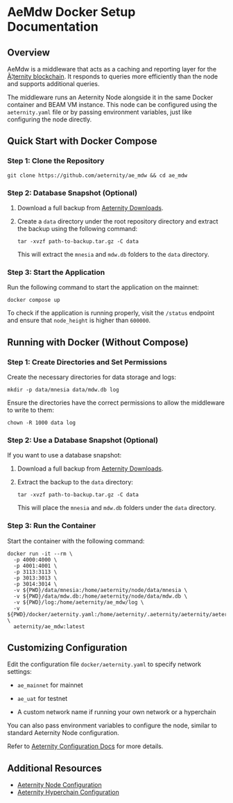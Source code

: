 # AeMdw Docker Setup Documentation

## Overview

AeMdw is a middleware that acts as a caching and reporting layer for the [Ã¦ternity blockchain](https://github.com/aeternity/aeternity). It responds to queries more efficiently than the node and supports additional queries.

The middleware runs an Aeternity Node alongside it in the same Docker container and BEAM VM instance. This node can be configured using the `aeternity.yaml` file or by passing environment variables, just like configuring the node directly.

## Quick Start with Docker Compose

### Step 1: Clone the Repository

```
git clone https://github.com/aeternity/ae_mdw && cd ae_mdw
```

### Step 2: Database Snapshot (Optional)

1. Download a full backup from [Aeternity Downloads](https://downloads.aeternity.io).
    
2. Create a `data` directory under the root repository directory and extract the backup using the following command:
    
    ```
    tar -xvzf path-to-backup.tar.gz -C data
    ```
    
    This will extract the `mnesia` and `mdw.db` folders to the `data` directory.
    

### Step 3: Start the Application

Run the following command to start the application on the mainnet:

```
docker compose up
```

To check if the application is running properly, visit the `/status` endpoint and ensure that `node_height` is higher than `600000`.

## Running with Docker (Without Compose)

### Step 1: Create Directories and Set Permissions

Create the necessary directories for data storage and logs:

```
mkdir -p data/mnesia data/mdw.db log
```

Ensure the directories have the correct permissions to allow the middleware to write to them:

```
chown -R 1000 data log
```

### Step 2: Use a Database Snapshot (Optional)

If you want to use a database snapshot:

1. Download a full backup from [Aeternity Downloads](https://downloads.aeternity.io).
    
2. Extract the backup to the `data` directory:
    
    ```
    tar -xvzf path-to-backup.tar.gz -C data
    ```
    
    This will place the `mnesia` and `mdw.db` folders under the `data` directory.
    

### Step 3: Run the Container

Start the container with the following command:

```
docker run -it --rm \
  -p 4000:4000 \
  -p 4001:4001 \
  -p 3113:3113 \
  -p 3013:3013 \
  -p 3014:3014 \
  -v ${PWD}/data/mnesia:/home/aeternity/node/data/mnesia \
  -v ${PWD}/data/mdw.db:/home/aeternity/node/data/mdw.db \
  -v ${PWD}/log:/home/aeternity/ae_mdw/log \
  -v ${PWD}/docker/aeternity.yaml:/home/aeternity/.aeternity/aeternity/aeternity.yaml \
  aeternity/ae_mdw:latest
```

## Customizing Configuration

Edit the configuration file `docker/aeternity.yaml` to specify network settings:

- `ae_mainnet` for mainnet
    
- `ae_uat` for testnet
    
- A custom network name if running your own network or a hyperchain
    

You can also pass environment variables to configure the node, similar to standard Aeternity Node configuration.

Refer to [Aeternity Configuration Docs](https://docs.aeternity.io/en/stable/configuration/) for more details.

## Additional Resources

- [Aeternity Node Configuration](https://docs.aeternity.io/en/stable/configuration/)
- [Aeternity Hyperchain Configuration](hyperchains_setup.md)

